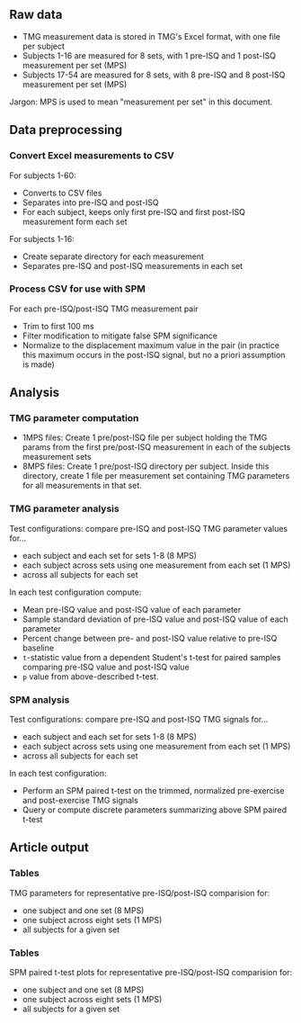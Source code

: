 ## Raw data

- TMG measurement data is stored in TMG's Excel format, with one file per subject
- Subjects 1-16 are measured for 8 sets, with 1 pre-ISQ and 1 post-ISQ measurement per set (MPS)
- Subjects 17-54 are measured for 8 sets, with 8 pre-ISQ and 8 post-ISQ measurement per set (MPS)

Jargon: MPS is used to mean "measurement per set" in this document. 

## Data preprocessing

### Convert Excel measurements to CSV

For subjects 1-60:
- Converts to CSV files
- Separates into pre-ISQ and post-ISQ
- For each subject, keeps only first pre-ISQ and first post-ISQ measurement form each set

For subjects 1-16:
- Create separate directory for each measurement
- Separates pre-ISQ and post-ISQ measurements in each set

### Process CSV for use with SPM
For each pre-ISQ/post-ISQ TMG measurement pair
- Trim to first 100 ms
- Filter modification to mitigate false SPM significance
- Normalize to the displacement maximum value in the pair 
  (in practice this maximum occurs in the post-ISQ signal, but no a priori assumption is made)

## Analysis

### TMG parameter computation

- 1MPS files: Create 1 pre/post-ISQ file per subject holding the TMG params from the first pre/post-ISQ measurement in each of the subjects measurement sets
- 8MPS files: Create 1 pre/post-ISQ directory per subject.
  Inside this directory, create 1 file per measurement set containing TMG parameters for all measurements in that set.

### TMG parameter analysis

Test configurations: compare pre-ISQ and post-ISQ TMG parameter values for...
- each subject and each set for sets 1-8 (8 MPS)
- each subject across sets using one measurement from each set (1 MPS)
- across all subjects for each set

In each test configuration compute:
- Mean pre-ISQ value and post-ISQ value of each parameter
- Sample standard deviation of pre-ISQ value and post-ISQ value of each parameter 
- Percent change between pre- and post-ISQ value relative to pre-ISQ baseline
- `t`-statistic value from a dependent Student's t-test for paired samples comparing
  pre-ISQ value and post-ISQ value 
- `p` value from above-described t-test.

### SPM analysis

Test configurations: compare pre-ISQ and post-ISQ TMG signals for...
- each subject and each set for sets 1-8 (8 MPS)
- each subject across sets using one measurement from each set (1 MPS)
- across all subjects for each set

In each test configuration:
- Perform an SPM paired t-test on the trimmed, normalized pre-exercise and post-exercise TMG signals
- Query or compute discrete parameters summarizing above SPM paired t-test

## Article output

### Tables

TMG parameters for representative pre-ISQ/post-ISQ comparision for:
- one subject and one set (8 MPS)
- one subject across eight sets (1 MPS)
- all subjects for a given set

### Tables

SPM paired t-test plots for representative pre-ISQ/post-ISQ comparision for:
- one subject and one set (8 MPS)
- one subject across eight sets (1 MPS)
- all subjects for a given set
